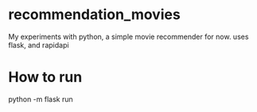 # recommendation_movies

My experiments with python,
a simple movie recommender for now.
uses flask, and rapidapi

# How to run

python -m flask run
